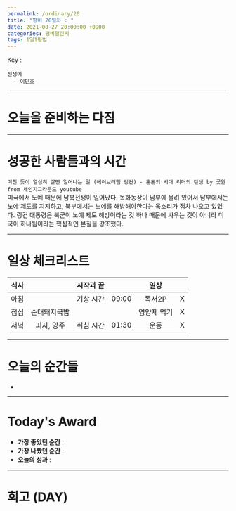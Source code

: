 ```yaml
---
permalink: /ordinary/20
title: "평비 20일차 : "
date: 2021-08-27 20:00:00 +0900
categories: 평비챌린지
tags: 1일1평범
---  
```

Key : 
```
전쟁에
  - 이민호
```

---
# 오늘을 준비하는 다짐


---
# 성공한 사람들과의 시간
`미친 듯이 열심히 살면 일어나는 일 (에이브러햄 링컨) - 혼돈의 시대 리더의 탄생 by 굿윈 from 체인지그라운드 youtube`  
미국에서 노예 때문에 남북전쟁이 일어났다. 목화농장이 남부에 몰려 있어서 남부에서는 노예 제도를 지지하고, 북부에서는 노예를 해방해야한다는 목소리가 점차 나오고 있었다. 링컨 대통령은 북군이 노예 제도 해방이라는 것 하나 때문에 싸우는 것이 아니라 미국이 하나됨이라는 핵심적인 본질을 강조했다.


---
# 일상 체크리스트

| 식사 |  | 시작과 끝 |  | 일상 |  |
|:----:|:----:|:----:|:----:|:----:|:----:|
| 아침 |  | 기상 시간 | 09:00 | 독서2P | X |
| 점심 | 순대돼지국밥 |  |  | 영양제 먹기 | X |
| 저녁 | 피자, 양주 | 취침 시간 | 01:30 | 운동 | X |

---
# 오늘의 순간들
- 

---
# Today's Award
- **가장 좋았던 순간** : 
- **가장 나빴던 순간** : 
- **오늘의 성과** : 

---
# 회고 (DAY)
